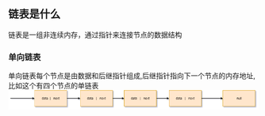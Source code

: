 ## 链表是什么
链表是一组非连续内存，通过指针来连接节点的数据结构
### 单向链表
单向链表每个节点是由数据和后继指针组成,后继指针指向下一个节点的内存地址,比如这个有四个节点的单链表
![单向链表示意图](../_media/单向链表.png)